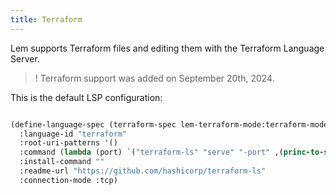 ```yaml
---
title: Terraform
---
```


Lem supports Terraform files and editing them with the Terraform Language Server.

>! Terraform support was added on September 20th, 2024.

This is the default LSP configuration:

```lisp

(define-language-spec (terraform-spec lem-terraform-mode:terraform-mode)
  :language-id "terraform"
  :root-uri-patterns '()
  :command (lambda (port) `("terraform-ls" "serve" "-port" ,(princ-to-string port)))
  :install-command ""
  :readme-url "https://github.com/hashicorp/terraform-ls"
  :connection-mode :tcp)
```
